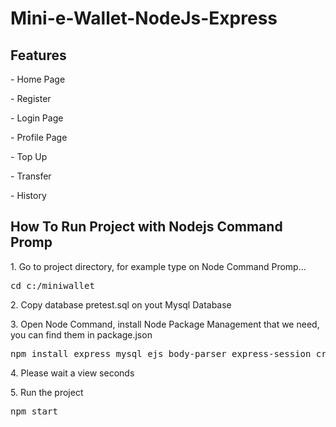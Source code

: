 # Mini-e-Wallet-NodeJs-Express
<h2>Features</h2>
<p>- Home Page</p>
<p>- Register</p>
<p>- Login Page</p>
<p>- Profile Page </p>
<p>- Top Up</p>
<p>- Transfer </p>
<p>- History</p>

<h2>How To Run Project with Nodejs Command Promp</h2>
<p>1. Go to project directory, for example type on Node Command Promp...</p>
<pre>cd c:/miniwallet</pre>
<p>2. Copy database pretest.sql on yout Mysql Database</p>
<p>3. Open Node Command, install Node Package Management that we need, you can find them in package.json</p>
<pre>npm install express mysql ejs body-parser express-session cryptr</pre>
<p>4. Please wait a view seconds</p>
<p>5. Run the project</p>
<pre>npm start</pre>
